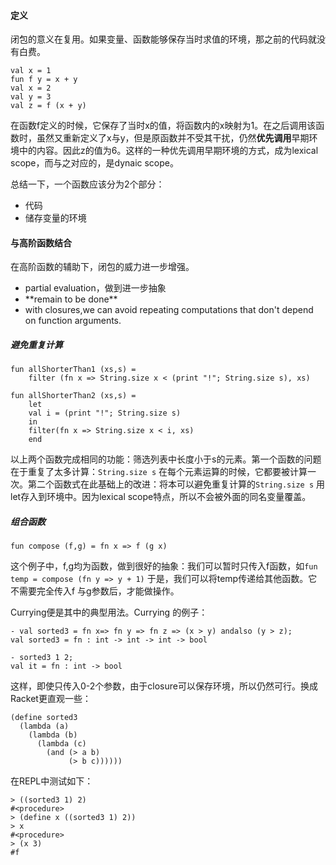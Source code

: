 #### 定义

闭包的意义在复用。如果变量、函数能够保存当时求值的环境，那之前的代码就没有白费。

```Racket
val x = 1
fun f y = x + y
val x = 2
val y = 3
val z = f (x + y)
```

在函数f定义的时候，它保存了当时x的值，将函数内的x映射为1。在之后调用该函数时，虽然又重新定义了x与y，但是原函数并不受其干扰，仍然**优先调用**早期环境中的内容。因此z的值为6。这样的一种优先调用早期环境的方式，成为lexical scope，而与之对应的，是dynaic scope。

总结一下，一个函数应该分为2个部分：

* 代码
* 储存变量的环境

#### 与高阶函数结合

在高阶函数的辅助下，闭包的威力进一步增强。

* partial evaluation，做到进一步抽象
* \*\*remain to be done\*\*
* with closures,we can avoid repeating computations that don't depend on function arguments.

##### 避免重复计算

```
fun allShorterThan1 (xs,s) = 
    filter (fn x => String.size x < (print "!"; String.size s), xs)

fun allShorterThan2 (xs,s) =
    let 
    val i = (print "!"; String.size s)
    in
    filter(fn x => String.size x < i, xs)
    end
```

以上两个函数完成相同的功能：筛选列表中长度小于s的元素。第一个函数的问题在于重复了太多计算：`String.size s`  在每个元素运算的时候，它都要被计算一次。第二个函数式在此基础上的改进：将本可以避免重复计算的`String.size s` 用let存入到环境中。因为lexical scope特点，所以不会被外面的同名变量覆盖。

##### 组合函数

```
fun compose (f,g) = fn x => f (g x)
```

这个例子中，f,g均为函数，做到很好的抽象：我们可以暂时只传入f函数，如`fun temp = compose (fn y => y + 1)` 于是，我们可以将temp传递给其他函数。它不需要完全传入f 与g参数后，才能做操作。

Currying便是其中的典型用法。Currying 的例子：

```ML
- val sorted3 = fn x=> fn y => fn z => (x > y) andalso (y > z);
val sorted3 = fn : int -> int -> int -> bool

- sorted3 1 2;
val it = fn : int -> bool
```

这样，即使只传入0-2个参数，由于closure可以保存环境，所以仍然可行。换成Racket更直观一些：

```
(define sorted3
  (lambda (a)
    (lambda (b)
      (lambda (c)
        (and (> a b)
             (> b c))))))
```

在REPL中测试如下：

```
> ((sorted3 1) 2)
#<procedure>
> (define x ((sorted3 1) 2))
> x
#<procedure>
> (x 3)
#f
```



